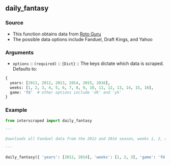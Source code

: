 ## daily_fantasy

### Source
* This function obtains data from [Roto Guru](http://rotoguru1.com/)
* The possible data options include Fanduel, Draft Kings, and Yahoo

### Arguments
* `options` :: `(required)` :: `{Dict}` :: The keys dictate which data is scraped.
Defaults to:
```python
{
  years: [2011, 2012, 2013, 2014, 2015, 2016],
  weeks: [1, 2, 3, 4, 5, 6, 7, 8, 9, 10, 11, 12, 13, 14, 15, 16],
  game: 'fd'  # other options include 'dk' and 'yh'
}
```

### Example

```python
from interscraped import daily_fantasy

'''

Downloads all Fanduel data from the 2012 and 2014 season, weeks 1, 2, and 3

'''

daily_fantasy({ 'years': [2012, 2014], 'weeks': [1, 2, 3], 'game': 'fd' })
```
